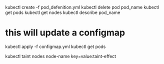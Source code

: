 kubectl create -f pod_defenition.yml
kubectl delete pod pod_name
kubectl get pods
kubectl get nodes
kubectl describe pod_name

# this will update a configmap
kubectl apply -f configmap.yml
kubectl get pods

kubectl taint nodes node-name key=value:taint-effect


